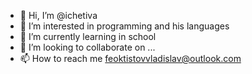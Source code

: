 - 👋 Hi, I’m @ichetiva
- 👀 I’m interested in programming and his languages
- 🌱 I’m currently learning in school
- 💞️ I’m looking to collaborate on ...
- 📫 How to reach me feoktistovvladislav@outlook.com

<!---
ichetiva/ichetiva is a ✨ special ✨ repository because its `README.md` (this file) appears on your GitHub profile.
You can click the Preview link to take a look at your changes.
--->

